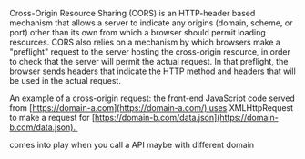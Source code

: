 Cross-Origin Resource Sharing (CORS) is an HTTP-header based mechanism that allows a server to indicate any origins (domain, scheme, or port) other than its own from which a browser should permit loading resources. CORS also relies on a mechanism by which browsers make a "preflight" request to the server hosting the cross-origin resource, in order to check that the server will permit the actual request. In that preflight, the browser sends headers that indicate the HTTP method and headers that will be used in the actual request. 

An example of a cross-origin request: the front-end JavaScript code served from [https://domain-a.com](https://domain-a.com/) uses XMLHttpRequest to make a request for [https://domain-b.com/data.json](https://domain-b.com/data.json). 

comes into play when you call a API maybe with different domain